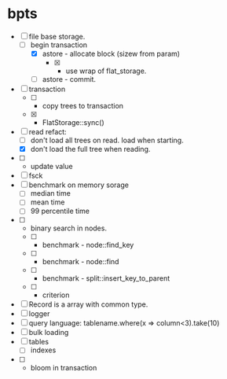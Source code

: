 # bpts

- [ ] file base storage.
  - [ ] begin transaction
    - [x] astore - allocate block (sizew from param)
      - [x] - use wrap of flat_storage.
    - [ ] astore - commit.
- [ ] transaction
  - [ ] - copy trees to transaction
  - [x] - FlatStorage::sync()
- [ ] read refact:
  - [ ] don't load all trees on read. load when starting.
  - [x] don't load the full tree when reading.
- [ ] - update value
- [ ] fsck
- [ ] benchmark on memory sorage
  - [ ] median time
  - [ ] mean time
  - [ ] 99 percentile time
- [ ] - binary search in nodes.
  - [ ] - benchmark - node::find_key
  - [ ] - benchmark - node::find
  - [ ] - benchmark - split::insert_key_to_parent
  - [ ] - criterion
- [ ] Record is a array with common type.
- [ ] logger
- [ ] query language: tablename.where(x => column<3).take(10)
- [ ] bulk loading
- [ ] tables
   - [ ] indexes
- [ ] - bloom in transaction
